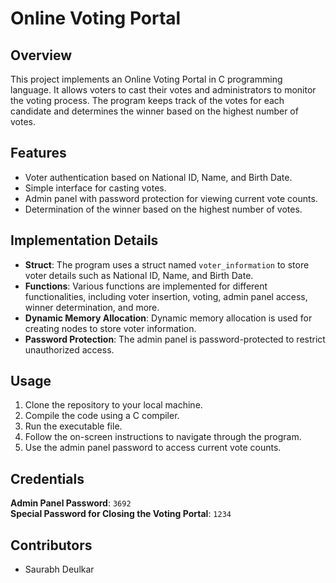 # Online Voting Portal

## Overview
This project implements an Online Voting Portal in C programming language. It allows voters to cast their votes and administrators to monitor the voting process. The program keeps track of the votes for each candidate and determines the winner based on the highest number of votes.

## Features
- Voter authentication based on National ID, Name, and Birth Date.
- Simple interface for casting votes.
- Admin panel with password protection for viewing current vote counts.
- Determination of the winner based on the highest number of votes.

## Implementation Details
- **Struct**: The program uses a struct named `voter_information` to store voter details such as National ID, Name, and Birth Date.
- **Functions**: Various functions are implemented for different functionalities, including voter insertion, voting, admin panel access, winner determination, and more.
- **Dynamic Memory Allocation**: Dynamic memory allocation is used for creating nodes to store voter information.
- **Password Protection**: The admin panel is password-protected to restrict unauthorized access.

## Usage
1. Clone the repository to your local machine.
2. Compile the code using a C compiler.
3. Run the executable file.
4. Follow the on-screen instructions to navigate through the program.
5. Use the admin panel password to access current vote counts.

## Credentials
**Admin Panel Password**: `3692`  
**Special Password for Closing the Voting Portal**: `1234`

## Contributors
- Saurabh Deulkar


